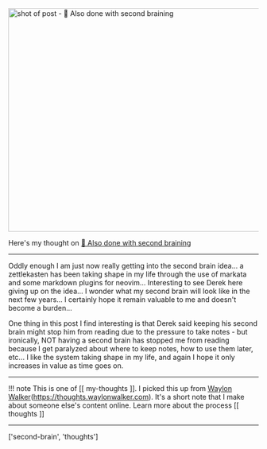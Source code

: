 
<a href="https://derekkedziora.com/notes/2025-06-30-also-done-with-second-braining">
    <img
        src="https://shots.wayl.one/shot/?url=https://derekkedziora.com/notes/2025-06-30-also-done-with-second-braining&height=450&width=800&scaled_width=800&scaled_height=450&selectors=""
        alt="shot of post - 💭 Also done with second braining"
        height=450
        width=800
    >
</a>

Here's my thought on <a href="https://derekkedziora.com/notes/2025-06-30-also-done-with-second-braining">💭 Also done with second braining</a>

---

Oddly enough I am just now really getting into the second brain idea... a zettlekasten has been taking shape in my life through the use of markata and some markdown plugins for neovim... Interesting to see Derek here giving up on the idea... I wonder what my second brain will look like in the next few years... I certainly hope it remain valuable to me and doesn't become a burden...

One thing in this post I find interesting is that Derek said keeping his second brain might stop him from reading due to the pressure to take notes - but ironically, NOT having a second brain has stopped me from reading because I get paralyzed about where to keep notes, how to use them later, etc... I like the system taking shape in my life, and again I hope it only increases in value as time goes on.

---

!!! note
     This is one of [[ my-thoughts ]]. I picked this up from [Waylon Walker](https://waylonwalker.com)(https://thoughts.waylonwalker.com). It's a short note that I make about someone else's
     content online.  Learn more about the process [[ thoughts ]]


---

['second-brain', 'thoughts']
        